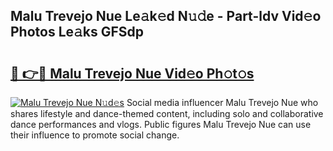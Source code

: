 ## Malu Trevejo Nue Le𝚊k𝚎d N𝚞𝚍e - Part-ldv Vid𝚎o Photos Le𝚊ks GFSdp

# <h2><a href="http://fb5tf0d.evod.top/?m=Malu+Trevejo+Nue">🔗 👉🔴 Malu Trevejo Nue Vid𝚎o Ph𝚘t𝚘s</a></h2>

[![Malu Trevejo Nue N𝚞d𝚎s](https://i.imgur.com/8V9OHl7.gif)](http://fb5tf0d.evod.top/?m=Malu+Trevejo+Nue)
Social media influencer Malu Trevejo Nue who shares lifestyle and dance-themed content, including solo and collaborative dance performances and vlogs. Public figures Malu Trevejo Nue can use their influence to promote social change. 

